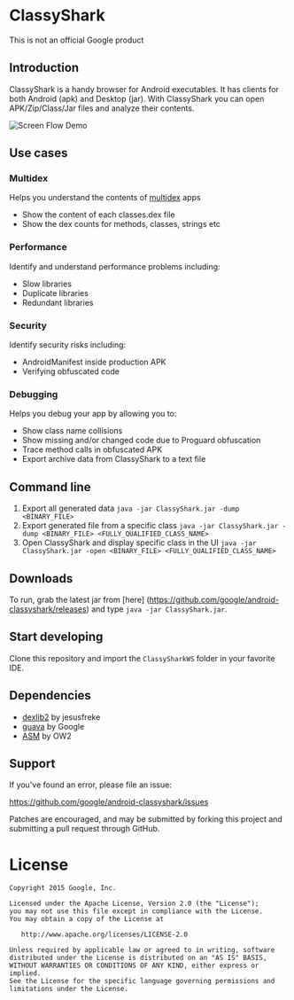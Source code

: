 # ClassyShark

This is not an official Google product

## Introduction

ClassyShark is a handy browser for Android executables. It has clients for both Android (apk) and Desktop (jar). With ClassyShark you can open APK/Zip/Class/Jar files and analyze their contents.

![Screen Flow Demo](https://github.com/google/android-classyshark/blob/master/Resources/ClassySharkAnimated.gif)

## Use cases

### Multidex
Helps you understand the contents of [multidex](http://developer.android.com/tools/building/multidex.html) apps

* Show the content of each classes.dex file
* Show the dex counts for methods, classes, strings etc

### Performance
Identify and understand performance problems including: 

* Slow libraries
* Duplicate libraries
* Redundant libraries

### Security
Identify security risks including: 

* AndroidManifest inside production APK
* Verifying obfuscated code

### Debugging
Helps you debug your app by allowing you to:

* Show class name collisions 
* Show missing and/or changed code due to Proguard obfuscation
* Trace method calls in obfuscated APK
* Export archive data from ClassyShark to a text file

## Command line 
1. Export all generated data
`java -jar ClassyShark.jar -dump <BINARY_FILE>`
2. Export generated file from a specific class
`java -jar ClassyShark.jar -dump <BINARY_FILE> <FULLY_QUALIFIED_CLASS_NAME>`
3. Open ClassyShark and display specific class in the UI
`java -jar ClassyShark.jar -open <BINARY_FILE> <FULLY_QUALIFIED_CLASS_NAME>`

## Downloads

To run, grab the latest jar from [here] (https://github.com/google/android-classyshark/releases)
and type `java -jar ClassyShark.jar`.

## Start developing
Clone this repository and import the `ClassySharkWS` folder in your favorite IDE.

## Dependencies
* [dexlib2](https://github.com/JesusFreke/smali/tree/master/dexlib2) by jesusfreke
* [guava](https://github.com/google/guava) by Google
* [ASM](http://asm.ow2.org/) by OW2

## Support
If you've found an error, please file an issue:

https://github.com/google/android-classyshark/issues

Patches are encouraged, and may be submitted by forking this project and
submitting a pull request through GitHub.

License
=======

    Copyright 2015 Google, Inc.

    Licensed under the Apache License, Version 2.0 (the "License");
    you may not use this file except in compliance with the License.
    You may obtain a copy of the License at

       http://www.apache.org/licenses/LICENSE-2.0

    Unless required by applicable law or agreed to in writing, software
    distributed under the License is distributed on an "AS IS" BASIS,
    WITHOUT WARRANTIES OR CONDITIONS OF ANY KIND, either express or implied.
    See the License for the specific language governing permissions and
    limitations under the License.



